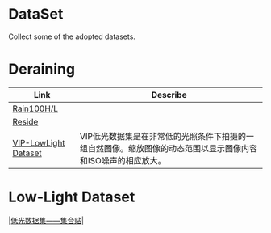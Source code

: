 # DataSet
Collect some of the adopted datasets.

# Deraining
| Link | Describe |
|---------|------|
| [Rain100H/L](https://www.icst.pku.edu.cn/struct/Projects/joint_rain_removal.html)   |   |
| [Reside](https://sites.google.com/view/reside-dehaze-datasets)    |   |
| [VIP-LowLight Dataset](https://uwaterloo.ca/vision-image-processing-lab/research-demos/vip-lowlight-dataset) | VIP低光数据集是在非常低的光照条件下拍摄的一组自然图像。缩放图像的动态范围以显示图像内容和ISO噪声的相应放大。  |

# Low-Light Dataset
|[低光数据集——集合贴](https://blog.csdn.net/sereasuesue/article/details/110679499)|
